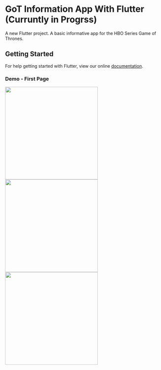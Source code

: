 # GoT Information App With Flutter (Curruntly in Progrss)

A new Flutter project. A basic informative app for the HBO Series Game of Thrones.

## Getting Started

For help getting started with Flutter, view our online
[documentation](https://flutter.io/).


### Demo - First Page

<img src="https://github.com/shindesharad71/GoT-Info-With-Flutter/blob/master/screens/screen1.png?raw=true" width="300"> <img src="https://github.com/shindesharad71/GoT-Info-With-Flutter/blob/master/screens/screen2.png?raw=true" width="300"> <img src="https://github.com/shindesharad71/GoT-Info-With-Flutter/blob/master/screens/screen3.png?raw=true" width="300">
